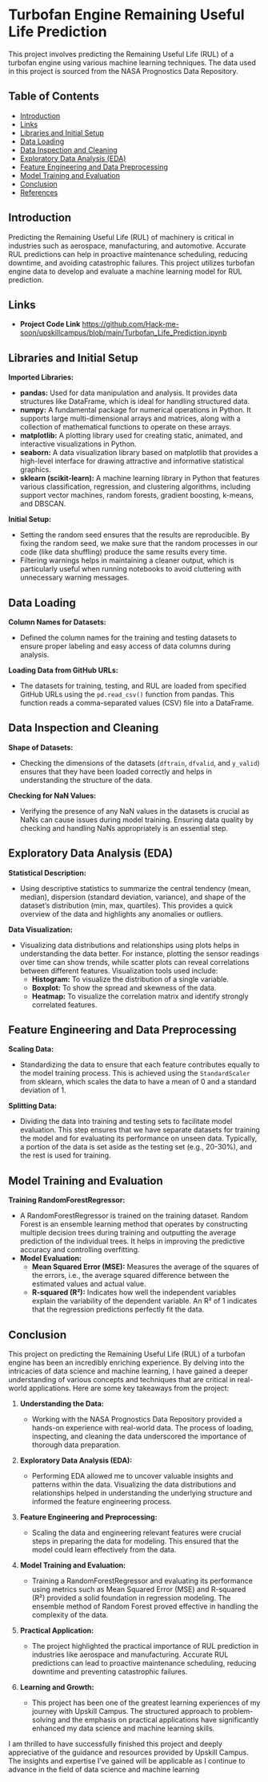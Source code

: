# Turbofan Engine Remaining Useful Life Prediction

This project involves predicting the Remaining Useful Life (RUL) of a turbofan engine using various machine learning techniques. The data used in this project is sourced from the NASA Prognostics Data Repository.

## Table of Contents
- [Introduction](#introduction)
- [Links](#Links)
- [Libraries and Initial Setup](#libraries-and-initial-setup)
- [Data Loading](#data-loading)
- [Data Inspection and Cleaning](#data-inspection-and-cleaning)
- [Exploratory Data Analysis (EDA)](#exploratory-data-analysis-eda)
- [Feature Engineering and Data Preprocessing](#feature-engineering-and-data-preprocessing)
- [Model Training and Evaluation](#model-training-and-evaluation)
- [Conclusion](#conclusion)
- [References](#references)

## Introduction

Predicting the Remaining Useful Life (RUL) of machinery is critical in industries such as aerospace, manufacturing, and automotive. Accurate RUL predictions can help in proactive maintenance scheduling, reducing downtime, and avoiding catastrophic failures. This project utilizes turbofan engine data to develop and evaluate a machine learning model for RUL prediction.

## Links

- **Project Code Link** https://github.com/Hack-me-soon/upskillcampus/blob/main/Turbofan_Life_Prediction.ipynb

## Libraries and Initial Setup

**Imported Libraries:**
- **pandas:** Used for data manipulation and analysis. It provides data structures like DataFrame, which is ideal for handling structured data.
- **numpy:** A fundamental package for numerical operations in Python. It supports large multi-dimensional arrays and matrices, along with a collection of mathematical functions to operate on these arrays.
- **matplotlib:** A plotting library used for creating static, animated, and interactive visualizations in Python.
- **seaborn:** A data visualization library based on matplotlib that provides a high-level interface for drawing attractive and informative statistical graphics.
- **sklearn (scikit-learn):** A machine learning library in Python that features various classification, regression, and clustering algorithms, including support vector machines, random forests, gradient boosting, k-means, and DBSCAN.

**Initial Setup:**
- Setting the random seed ensures that the results are reproducible. By fixing the random seed, we make sure that the random processes in our code (like data shuffling) produce the same results every time.
- Filtering warnings helps in maintaining a cleaner output, which is particularly useful when running notebooks to avoid cluttering with unnecessary warning messages.

## Data Loading

**Column Names for Datasets:**
- Defined the column names for the training and testing datasets to ensure proper labeling and easy access of data columns during analysis.

**Loading Data from GitHub URLs:**
- The datasets for training, testing, and RUL are loaded from specified GitHub URLs using the `pd.read_csv()` function from pandas. This function reads a comma-separated values (CSV) file into a DataFrame.

## Data Inspection and Cleaning

**Shape of Datasets:**
- Checking the dimensions of the datasets (`dftrain`, `dfvalid`, and `y_valid`) ensures that they have been loaded correctly and helps in understanding the structure of the data.

**Checking for NaN Values:**
- Verifying the presence of any NaN values in the datasets is crucial as NaNs can cause issues during model training. Ensuring data quality by checking and handling NaNs appropriately is an essential step.

## Exploratory Data Analysis (EDA)

**Statistical Description:**
- Using descriptive statistics to summarize the central tendency (mean, median), dispersion (standard deviation, variance), and shape of the dataset’s distribution (min, max, quartiles). This provides a quick overview of the data and highlights any anomalies or outliers.

**Data Visualization:**
- Visualizing data distributions and relationships using plots helps in understanding the data better. For instance, plotting the sensor readings over time can show trends, while scatter plots can reveal correlations between different features. Visualization tools used include:
  - **Histogram:** To visualize the distribution of a single variable.
  - **Boxplot:** To show the spread and skewness of the data.
  - **Heatmap:** To visualize the correlation matrix and identify strongly correlated features.

## Feature Engineering and Data Preprocessing

**Scaling Data:**
- Standardizing the data to ensure that each feature contributes equally to the model training process. This is achieved using the `StandardScaler` from sklearn, which scales the data to have a mean of 0 and a standard deviation of 1.

**Splitting Data:**
- Dividing the data into training and testing sets to facilitate model evaluation. This step ensures that we have separate datasets for training the model and for evaluating its performance on unseen data. Typically, a portion of the data is set aside as the testing set (e.g., 20-30%), and the rest is used for training.

## Model Training and Evaluation

**Training RandomForestRegressor:**
- A RandomForestRegressor is trained on the training dataset. Random Forest is an ensemble learning method that operates by constructing multiple decision trees during training and outputting the average prediction of the individual trees. It helps in improving the predictive accuracy and controlling overfitting.
- **Model Evaluation:**
  - **Mean Squared Error (MSE):** Measures the average of the squares of the errors, i.e., the average squared difference between the estimated values and actual value.
  - **R-squared (R²):** Indicates how well the independent variables explain the variability of the dependent variable. An R² of 1 indicates that the regression predictions perfectly fit the data.

## Conclusion

This project on predicting the Remaining Useful Life (RUL) of a turbofan engine has been an incredibly enriching experience. By delving into the intricacies of data science and machine learning, I have gained a deeper understanding of various concepts and techniques that are critical in real-world applications. Here are some key takeaways from the project:

1. **Understanding the Data:**
   - Working with the NASA Prognostics Data Repository provided a hands-on experience with real-world data. The process of loading, inspecting, and cleaning the data underscored the importance of thorough data preparation.

2. **Exploratory Data Analysis (EDA):**
   - Performing EDA allowed me to uncover valuable insights and patterns within the data. Visualizing the data distributions and relationships helped in understanding the underlying structure and informed the feature engineering process.

3. **Feature Engineering and Preprocessing:**
   - Scaling the data and engineering relevant features were crucial steps in preparing the data for modeling. This ensured that the model could learn effectively from the data.

4. **Model Training and Evaluation:**
   - Training a RandomForestRegressor and evaluating its performance using metrics such as Mean Squared Error (MSE) and R-squared (R²) provided a solid foundation in regression modeling. The ensemble method of Random Forest proved effective in handling the complexity of the data.

5. **Practical Application:**
   - The project highlighted the practical importance of RUL prediction in industries like aerospace and manufacturing. Accurate RUL predictions can lead to proactive maintenance scheduling, reducing downtime and preventing catastrophic failures.

6. **Learning and Growth:**
   - This project has been one of the greatest learning experiences of my journey with Upskill Campus. The structured approach to problem-solving and the emphasis on practical applications have significantly enhanced my data science and machine learning skills.

I am thrilled to have successfully finished this project and deeply appreciative of the guidance and resources provided by Upskill Campus. The insights and expertise I’ve gained will be applicable as I continue to advance in the field of data science and machine learning
